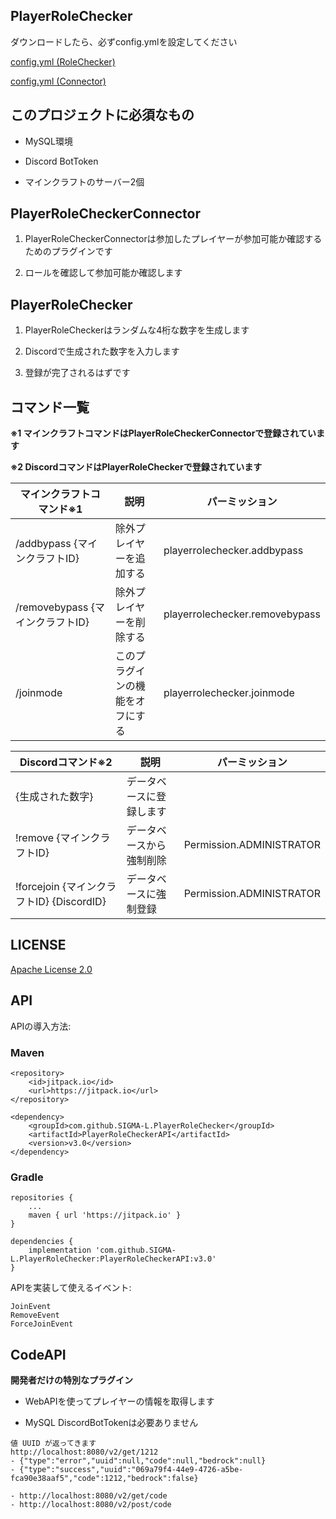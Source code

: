 ## PlayerRoleChecker

ダウンロードしたら、必ずconfig.ymlを設定してください 

[config.yml (RoleChecker)](https://github.com/SIGMA-L/PlayerRoleChecker/blob/main/PlayerRoleChecker/src/main/resources/config.yml)

[config.yml (Connector)](https://github.com/SIGMA-L/PlayerRoleChecker/blob/main/PlayerRoleCheckerConnector/src/main/resources/config.yml)

## このプロジェクトに必須なもの

- MySQL環境

- Discord BotToken

- マインクラフトのサーバー2個

## PlayerRoleCheckerConnector

1. PlayerRoleCheckerConnectorは参加したプレイヤーが参加可能か確認するためのプラグインです

2. ロールを確認して参加可能か確認します

## PlayerRoleChecker

1. PlayerRoleCheckerはランダムな4桁な数字を生成します

2. Discordで生成された数字を入力します

3. 登録が完了されるはずです


## コマンド一覧

**※1 マインクラフトコマンドはPlayerRoleCheckerConnectorで登録されています**

**※2 DiscordコマンドはPlayerRoleCheckerで登録されています**


| マインクラフトコマンド※1             | 説明               | パーミッション                        |
|---------------------------|------------------|--------------------------------|
| /addbypass {マインクラフトID}    | 除外プレイヤーを追加する     | playerrolechecker.addbypass    |
| /removebypass {マインクラフトID} | 除外プレイヤーを削除する     | playerrolechecker.removebypass |
| /joinmode                 | このプラグインの機能をオフにする | playerrolechecker.joinmode     |

| Discordコマンド※2                      | 説明           | パーミッション                  |
|------------------------------------|--------------|--------------------------|
| {生成された数字}                          | データベースに登録します |                          |
| !remove {マインクラフトID}                | データベースから強制削除 | Permission.ADMINISTRATOR |
| !forcejoin {マインクラフトID} {DiscordID} | データベースに強制登録  | Permission.ADMINISTRATOR |

## LICENSE

[Apache License 2.0](https://github.com/SIGMA-L/PlayerRoleChecker/blob/main/LICENSE)


## API

APIの導入方法:

### Maven
    <repository>
        <id>jitpack.io</id>
        <url>https://jitpack.io</url>
    </repository>

	<dependency>
	    <groupId>com.github.SIGMA-L.PlayerRoleChecker</groupId>
	    <artifactId>PlayerRoleCheckerAPI</artifactId>
	    <version>v3.0</version>
	</dependency>

### Gradle
    repositories {
        ...
        maven { url 'https://jitpack.io' }
    }

    dependencies {
        implementation 'com.github.SIGMA-L.PlayerRoleChecker:PlayerRoleCheckerAPI:v3.0'
	}

APIを実装して使えるイベント:
    
    JoinEvent
    RemoveEvent
    ForceJoinEvent

## CodeAPI

**開発者だけの特別なプラグイン**

- WebAPIを使ってプレイヤーの情報を取得します

- MySQL DiscordBotTokenは必要ありません

```
値 UUID が返ってきます
http://localhost:8080/v2/get/1212
- {"type":"error","uuid":null,"code":null,"bedrock":null}
- {"type":"success","uuid":"069a79f4-44e9-4726-a5be-fca90e38aaf5","code":1212,"bedrock":false}

- http://localhost:8080/v2/get/code
- http://localhost:8080/v2/post/code
```
